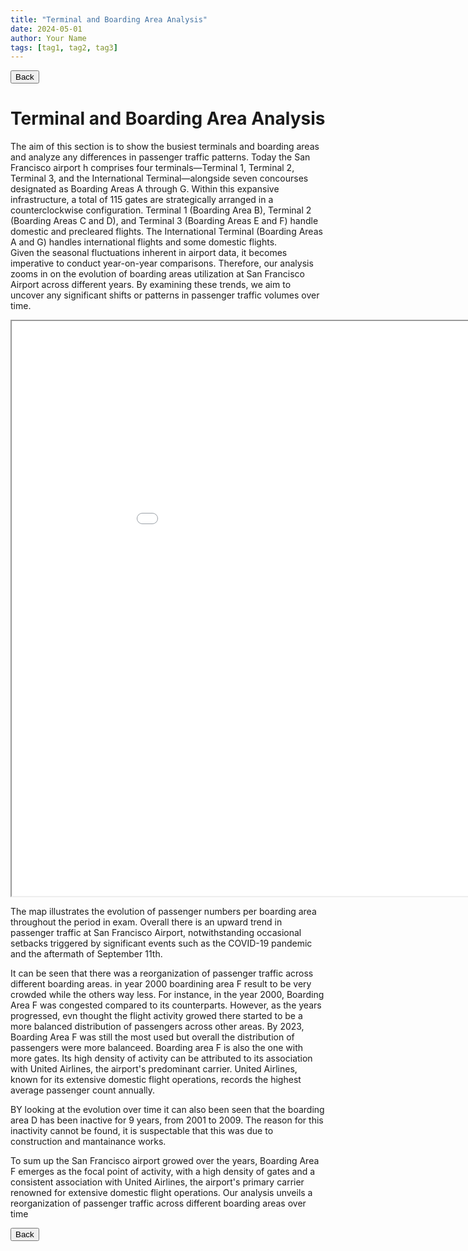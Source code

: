```yaml
---
title: "Terminal and Boarding Area Analysis"
date: 2024-05-01
author: Your Name
tags: [tag1, tag2, tag3]
---
```


<!-- Back button -->
<button onclick="goBack()">Back</button>
<script>
function goBack() {
  window.history.back();
}
</script>

# Terminal and Boarding Area Analysis

The aim of this section is to show the busiest terminals and boarding areas and analyze any differences in passenger traffic patterns. 
Today the San Francisco airport h comprises four terminals—Terminal 1, Terminal 2, Terminal 3, and the International Terminal—alongside seven concourses designated as Boarding Areas A through G. Within this expansive infrastructure, a total of 115 gates are strategically arranged in a counterclockwise configuration.
Terminal 1 (Boarding Area B), Terminal 2 (Boarding Areas C and D), and Terminal 3 (Boarding Areas E and F) handle domestic and precleared flights. The International Terminal (Boarding Areas A and G) handles international flights and some domestic flights.  
Given the seasonal fluctuations inherent in airport data, it becomes imperative to conduct year-on-year comparisons. Therefore, our analysis zooms in on the evolution of boarding areas utilization at San Francisco Airport across different years. By examining these trends, we aim to uncover any significant shifts or patterns in passenger traffic volumes over time.

<iframe src="images/terminal_heatmap.html" width="1000px" height="920px"></iframe>

The map illustrates the evolution of passenger numbers per boarding area throughout the period in exam. Overall there is an upward trend in passenger traffic at San Francisco Airport, notwithstanding occasional setbacks triggered by significant events such as the COVID-19 pandemic and the aftermath of September 11th.

It can be seen that there was a reorganization of passenger traffic across different boarding areas. in year 2000 boardining area F result to be very crowded while the others way less.
For instance, in the year 2000, Boarding Area F was congested compared to its counterparts. However, as the years progressed, evn thought the flight activity growed
there started to be a more balanced distribution of passengers across other areas.
By 2023, Boarding Area F was still the most used but overall the distribution of passengers were more balanceed. 
Boarding area F is also the one with more gates. Its high density of activity can be attributed to its association with United Airlines, the airport's predominant carrier. United Airlines, known for its extensive domestic flight operations, records the highest average passenger count annually.

BY looking at the evolution over time it can also been seen that the boarding area D has been inactive for 9 years, from 2001 to 2009. The reason for this inactivity cannot be found, it is suspectable that this was due to construction and mantainance works.

To sum up the San Francisco airport growed over the years,  Boarding Area F emerges as the focal point of activity, with a high density of gates and a consistent association with United Airlines, the airport's primary carrier renowned for extensive domestic flight operations. Our analysis unveils a reorganization of passenger traffic across different boarding areas over time

<!-- Back button -->
<button onclick="goBack()">Back</button>
<script>
function goBack() {
  window.history.back();
}
</script>